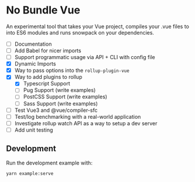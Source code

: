 # No Bundle Vue

An experimental tool that takes your Vue project, compiles your .vue files to into ES6 modules and runs snowpack on your dependencies.

- [ ] Documentation
- [ ] Add Babel for nicer imports
- [ ] Support programmatic usage via API + CLI with config file
- [x] Dynamic Imports
- [x] Way to pass options into the `rollup-plugin-vue`
- [x] Way to add plugins to rollup
    - [x] Typescript Support
    - [ ] Pug Support (write examples)
    - [ ] PostCSS Support (write examples)
    - [ ] Sass Support (write examples)
- [ ] Test Vue3 and @vue/compiler-sfc
- [ ] Test/log benchmarking with a real-world application
- [ ] Investigate rollup watch API as a way to setup a dev server
- [ ] Add unit testing

## Development 

Run the development example with:
```sh
yarn example:serve
```